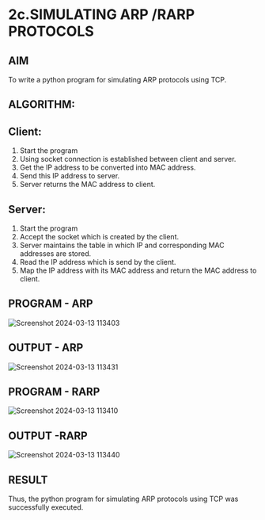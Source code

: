 # 2c.SIMULATING ARP /RARP PROTOCOLS
## AIM
To write a python program for simulating ARP protocols using TCP.

## ALGORITHM:

## Client:
1. Start the program
2. Using socket connection is established between client and server.
3. Get the IP address to be converted into MAC address.
4. Send this IP address to server.
5. Server returns the MAC address to client.

   
## Server:
1. Start the program
2. Accept the socket which is created by the client.
3. Server maintains the table in which IP and corresponding MAC addresses are
stored.
4. Read the IP address which is send by the client.
5. Map the IP address with its MAC address and return the MAC address to client.


## PROGRAM - ARP
![Screenshot 2024-03-13 113403](https://github.com/tharunkumaran2006/2c.ARP_RARP_PROTOCOLS/assets/151625188/3f99903b-f3b4-4c47-ae63-ec8e26c0b45b)

## OUTPUT - ARP
  ![Screenshot 2024-03-13 113431](https://github.com/tharunkumaran2006/2c.ARP_RARP_PROTOCOLS/assets/151625188/2b6ccf58-b06d-43e5-b8de-3436dc85bd05)

## PROGRAM - RARP
![Screenshot 2024-03-13 113410](https://github.com/tharunkumaran2006/2c.ARP_RARP_PROTOCOLS/assets/151625188/d40737b2-3b9d-4d05-90f8-46c236d4397f)

## OUTPUT -RARP
![Screenshot 2024-03-13 113440](https://github.com/tharunkumaran2006/2c.ARP_RARP_PROTOCOLS/assets/151625188/81721af4-db39-4519-8391-4507dfc4f34f)

## RESULT
Thus, the python program for simulating ARP protocols using TCP was successfully 
executed.
